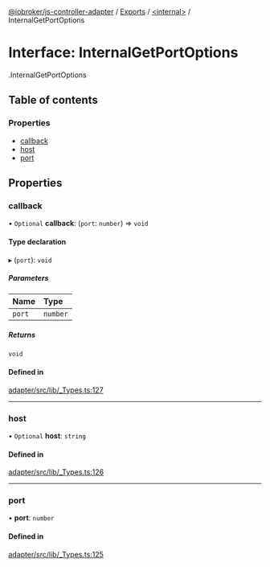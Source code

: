 [@iobroker/js-controller-adapter](../README.md) / [Exports](../modules.md) / [<internal\>](../modules/internal_.md) / InternalGetPortOptions

# Interface: InternalGetPortOptions

[<internal>](../modules/internal_.md).InternalGetPortOptions

## Table of contents

### Properties

- [callback](internal_.InternalGetPortOptions.md#callback)
- [host](internal_.InternalGetPortOptions.md#host)
- [port](internal_.InternalGetPortOptions.md#port)

## Properties

### callback

• `Optional` **callback**: (`port`: `number`) => `void`

#### Type declaration

▸ (`port`): `void`

##### Parameters

| Name | Type |
| :------ | :------ |
| `port` | `number` |

##### Returns

`void`

#### Defined in

[adapter/src/lib/_Types.ts:127](https://github.com/ioBroker/ioBroker.js-controller/blob/7dd079e8/packages/adapter/src/lib/_Types.ts#L127)

___

### host

• `Optional` **host**: `string`

#### Defined in

[adapter/src/lib/_Types.ts:126](https://github.com/ioBroker/ioBroker.js-controller/blob/7dd079e8/packages/adapter/src/lib/_Types.ts#L126)

___

### port

• **port**: `number`

#### Defined in

[adapter/src/lib/_Types.ts:125](https://github.com/ioBroker/ioBroker.js-controller/blob/7dd079e8/packages/adapter/src/lib/_Types.ts#L125)
